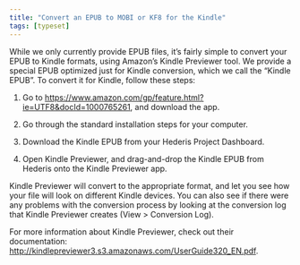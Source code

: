 ```yaml
---
title: "Convert an EPUB to MOBI or KF8 for the Kindle"
tags: [typeset]
---
```

 
<html><body><section data-type="chapter" class="hsecchapter" data-hederis-type="hsecchapter" id="convert-to-kindle" data-pi-attrs="id: convert-to-kindle; data-tags: typeset;" role="doc-chapter" data-tags="typeset" data-author-name=" " data-book-title=" " title="Convert an EPUB to MOBI or KF8 for the Kindle"><p class="hblkp" data-hederis-type="hblkp" id="pQFuTCnzN">While we only currently provide EPUB files, it&#8217;s fairly simple to convert your EPUB to Kindle formats, using Amazon&#8217;s Kindle Previewer tool. We provide a special EPUB optimized just for Kindle conversion, which we call the &#8220;Kindle EPUB&#8221;. To convert it for Kindle, follow these steps:</p><ol class="hwprnumlist" data-hederis-type="hwprnumlist" id="pKKntV1VZ"><li class="hblkoli" data-hederis-type="hblkoli" id="liOUKiRI8e"><p class="hblkoli" data-hederis-type="hblklip" id="pxMQdvpAe">Go to <a href="https://www.amazon.com/gp/feature.html?ie=UTF8&amp;docId=1000765261" data-hederis-type="hspana" id="pSvdR34c3"><span class="Hyperlink" data-hederis-type="hspnspan" id="pBHYekb0V">https://www.amazon.com/gp/feature.html?ie=UTF8&amp;docId=1000765261</span></a>, and download the app.</p></li><li class="hblkoli" data-hederis-type="hblkoli" id="lis6EmZ8GO"><p class="hblkoli" data-hederis-type="hblklip" id="po4TYQt2o">Go through the standard installation steps for your computer.</p></li><li class="hblkoli" data-hederis-type="hblkoli" id="liIHY8lv8d"><p class="hblkoli" data-hederis-type="hblklip" id="pb61FdjAP">Download the Kindle EPUB from your Hederis Project Dashboard.</p></li><li class="hblkoli" data-hederis-type="hblkoli" id="liWFcjLOL5"><p class="hblkoli" data-hederis-type="hblklip" id="pImQGVgdz">Open Kindle Previewer, and drag-and-drop the Kindle EPUB from Hederis onto the Kindle Previewer app.</p></li></ol><p class="hblkp" data-hederis-type="hblkp" id="pR4CKjmLA">Kindle Previewer will convert to the appropriate format, and let you see how your file will look on different Kindle devices. You can also see if there were any problems with the conversion process by looking at the conversion log that Kindle Previewer creates (View &gt; Conversion Log).</p><p class="hblkp" data-hederis-type="hblkp" id="plJZ6sGAr">For more information about Kindle Previewer, check out their documentation: <a href="http://kindlepreviewer3.s3.amazonaws.com/UserGuide320_EN.pdf" data-hederis-type="hspana" id="pA1tD28gm"><span class="Hyperlink" data-hederis-type="hspnspan" id="p06NtVtwk">http://kindlepreviewer3.s3.amazonaws.com/UserGuide320_EN.pdf</span></a>.</p></section></body></html>
